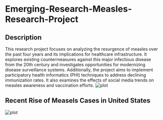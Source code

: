 # Emerging-Research-Measles-Research-Project
## Description
This research project focuses on analyzing the resurgence of measles over the past four years and its implications for healthcare infrastructure. It explores existing countermeasures against this major infectious disease from the 20th century and investigates opportunities for modernizing disease surveillance systems. Additionally, the project aims to implement participatory health informatics (PHI) techniques to address declining immunization rates. It also examines the effects of social media trends on measles awareness and vaccination efforts.
![plot](https://github.com/harithaaji/Emerging-Research-Measles-Research-Project/blob/main/Cases.png?raw=true)
## Recent Rise of Measels Cases in United States
![plot](https://github.com/harithaaji/Emerging-Research-Measles-Research-Project/blob/main/chart.png?raw=true)
##

